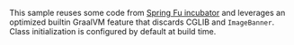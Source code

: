 This sample reuses some code from [Spring Fu incubator](https://github.com/spring-projects-experimental/spring-fu)
and leverages an optimized builtin GraalVM feature that discards CGLIB and
`ImageBanner`. Class initialization is configured by default at
build time.
